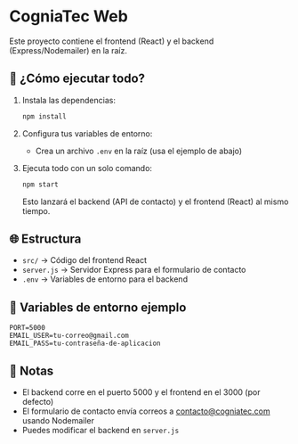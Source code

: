 # CogniaTec Web

Este proyecto contiene el frontend (React) y el backend (Express/Nodemailer) en la raíz.

## 🚀 ¿Cómo ejecutar todo?

1. Instala las dependencias:
   ```bash
   npm install
   ```

2. Configura tus variables de entorno:
   - Crea un archivo `.env` en la raíz (usa el ejemplo de abajo)

3. Ejecuta todo con un solo comando:
   ```bash
   npm start
   ```
   Esto lanzará el backend (API de contacto) y el frontend (React) al mismo tiempo.

## 🌐 Estructura

- `src/` → Código del frontend React
- `server.js` → Servidor Express para el formulario de contacto
- `.env` → Variables de entorno para el backend

## 📧 Variables de entorno ejemplo

```
PORT=5000
EMAIL_USER=tu-correo@gmail.com
EMAIL_PASS=tu-contraseña-de-aplicacion
```

## 📝 Notas
- El backend corre en el puerto 5000 y el frontend en el 3000 (por defecto)
- El formulario de contacto envía correos a contacto@cogniatec.com usando Nodemailer
- Puedes modificar el backend en `server.js`
